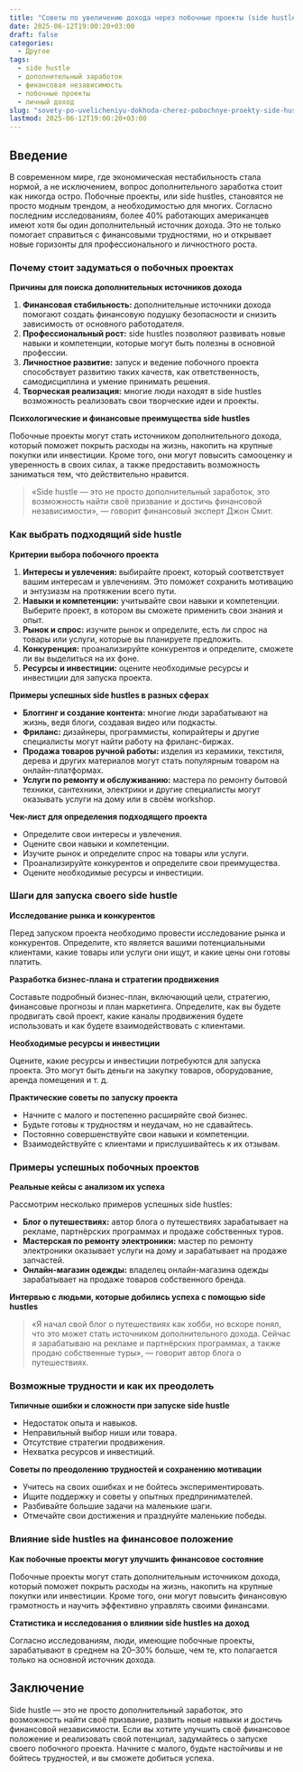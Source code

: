 ```yaml
---
title: "Советы по увеличению дохода через побочные проекты (side hustles)"
date: 2025-06-12T19:00:20+03:00
draft: false
categories:
  - Другое
tags:
  - side hustle
  - дополнительный заработок
  - финансовая независимость
  - побочные проекты
  - личный доход
slug: "sovety-po-uvelicheniyu-dokhoda-cherez-pobochnye-proekty-side-hustles"
lastmod: 2025-06-12T19:00:20+03:00
---
```


## Введение

В современном мире, где экономическая нестабильность стала нормой, а не исключением, вопрос дополнительного заработка стоит как никогда остро. Побочные проекты, или side hustles, становятся не просто модным трендом, а необходимостью для многих. Согласно последним исследованиям, более 40% работающих американцев имеют хотя бы один дополнительный источник дохода. Это не только помогает справиться с финансовыми трудностями, но и открывает новые горизонты для профессионального и личностного роста.

### Почему стоит задуматься о побочных проектах

**Причины для поиска дополнительных источников дохода**

1. **Финансовая стабильность:** дополнительные источники дохода помогают создать финансовую подушку безопасности и снизить зависимость от основного работодателя.
2. **Профессиональный рост:** side hustles позволяют развивать новые навыки и компетенции, которые могут быть полезны в основной профессии.
3. **Личностное развитие:** запуск и ведение побочного проекта способствует развитию таких качеств, как ответственность, самодисциплина и умение принимать решения.
4. **Творческая реализация:** многие люди находят в side hustles возможность реализовать свои творческие идеи и проекты.

**Психологические и финансовые преимущества side hustles**

Побочные проекты могут стать источником дополнительного дохода, который поможет покрыть расходы на жизнь, накопить на крупные покупки или инвестиции. Кроме того, они могут повысить самооценку и уверенность в своих силах, а также предоставить возможность заниматься тем, что действительно нравится.

> «Side hustle — это не просто дополнительный заработок, это возможность найти своё призвание и достичь финансовой независимости», — говорит финансовый эксперт Джон Смит.

### Как выбрать подходящий side hustle

**Критерии выбора побочного проекта**

1. **Интересы и увлечения:** выбирайте проект, который соответствует вашим интересам и увлечениям. Это поможет сохранить мотивацию и энтузиазм на протяжении всего пути.
2. **Навыки и компетенции:** учитывайте свои навыки и компетенции. Выберите проект, в котором вы сможете применить свои знания и опыт.
3. **Рынок и спрос:** изучите рынок и определите, есть ли спрос на товары или услуги, которые вы планируете предложить.
4. **Конкуренция:** проанализируйте конкурентов и определите, сможете ли вы выделиться на их фоне.
5. **Ресурсы и инвестиции:** оцените необходимые ресурсы и инвестиции для запуска проекта.

**Примеры успешных side hustles в разных сферах**

- **Блоггинг и создание контента:** многие люди зарабатывают на жизнь, ведя блоги, создавая видео или подкасты.
- **Фриланс:** дизайнеры, программисты, копирайтеры и другие специалисты могут найти работу на фриланс-биржах.
- **Продажа товаров ручной работы:** изделия из керамики, текстиля, дерева и других материалов могут стать популярным товаром на онлайн-платформах.
- **Услуги по ремонту и обслуживанию:** мастера по ремонту бытовой техники, сантехники, электрики и другие специалисты могут оказывать услуги на дому или в своём workshop.

**Чек-лист для определения подходящего проекта**

- Определите свои интересы и увлечения.
- Оцените свои навыки и компетенции.
- Изучите рынок и определите спрос на товары или услуги.
- Проанализируйте конкурентов и определите свои преимущества.
- Оцените необходимые ресурсы и инвестиции.

### Шаги для запуска своего side hustle

**Исследование рынка и конкурентов**

Перед запуском проекта необходимо провести исследование рынка и конкурентов. Определите, кто является вашими потенциальными клиентами, какие товары или услуги они ищут, и какие цены они готовы платить.

**Разработка бизнес-плана и стратегии продвижения**

Составьте подробный бизнес-план, включающий цели, стратегию, финансовые прогнозы и план маркетинга. Определите, как вы будете продвигать свой проект, какие каналы продвижения будете использовать и как будете взаимодействовать с клиентами.

**Необходимые ресурсы и инвестиции**

Оцените, какие ресурсы и инвестиции потребуются для запуска проекта. Это могут быть деньги на закупку товаров, оборудование, аренда помещения и т. д.

**Практические советы по запуску проекта**

- Начните с малого и постепенно расширяйте свой бизнес.
- Будьте готовы к трудностям и неудачам, но не сдавайтесь.
- Постоянно совершенствуйте свои навыки и компетенции.
- Взаимодействуйте с клиентами и прислушивайтесь к их отзывам.

### Примеры успешных побочных проектов

**Реальные кейсы с анализом их успеха**

Рассмотрим несколько примеров успешных side hustles:

- **Блог о путешествиях:** автор блога о путешествиях зарабатывает на рекламе, партнёрских программах и продаже собственных туров.
- **Мастерская по ремонту электроники:** мастер по ремонту электроники оказывает услуги на дому и зарабатывает на продаже запчастей.
- **Онлайн-магазин одежды:** владелец онлайн-магазина одежды зарабатывает на продаже товаров собственного бренда.

**Интервью с людьми, которые добились успеха с помощью side hustles**

> «Я начал свой блог о путешествиях как хобби, но вскоре понял, что это может стать источником дополнительного дохода. Сейчас я зарабатываю на рекламе и партнёрских программах, а также продаю собственные туры», — говорит автор блога о путешествиях.

### Возможные трудности и как их преодолеть

**Типичные ошибки и сложности при запуске side hustle**

- Недостаток опыта и навыков.
- Неправильный выбор ниши или товара.
- Отсутствие стратегии продвижения.
- Нехватка ресурсов и инвестиций.

**Советы по преодолению трудностей и сохранению мотивации**

- Учитесь на своих ошибках и не бойтесь экспериментировать.
- Ищите поддержку и советы у опытных предпринимателей.
- Разбивайте большие задачи на маленькие шаги.
- Отмечайте свои достижения и празднуйте маленькие победы.

### Влияние side hustles на финансовое положение

**Как побочные проекты могут улучшить финансовое состояние**

Побочные проекты могут стать дополнительным источником дохода, который поможет покрыть расходы на жизнь, накопить на крупные покупки или инвестиции. Кроме того, они могут повысить финансовую грамотность и научить эффективно управлять своими финансами.

**Статистика и исследования о влиянии side hustles на доход**

Согласно исследованиям, люди, имеющие побочные проекты, зарабатывают в среднем на 20–30% больше, чем те, кто полагается только на основной источник дохода.

## Заключение

Side hustle — это не просто дополнительный заработок, это возможность найти своё призвание, развить новые навыки и достичь финансовой независимости. Если вы хотите улучшить своё финансовое положение и реализовать свой потенциал, задумайтесь о запуске своего побочного проекта. Начните с малого, будьте настойчивы и не бойтесь трудностей, и вы сможете добиться успеха.
